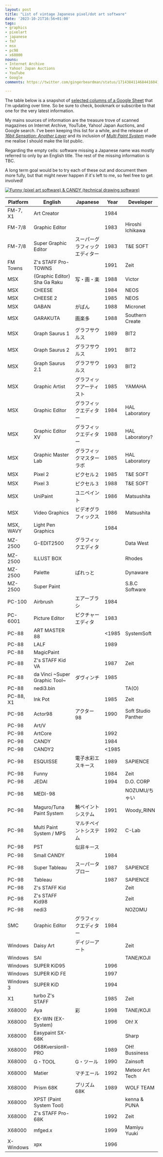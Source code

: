 ```yaml
---
layout: post
title: "List of vintage Japanese pixel/dot art software"
date: '2023-10-21T16:56+01:00'
tags:
- graphics
- pixelart
- japanese
- fm7
- msx
- pc98
- x68000
nouns:
- Internet Archive
- Yahoo! Japan Auctions
- YouTube
- Google
comments: https://twitter.com/gingerbeardman/status/1714384114684416041

---
```


The table below is a snapshot of [selected columns of a Google Sheet](https://docs.google.com/spreadsheets/d/17RhWfM2wXW4A-MkQdC6W-w00zHM2tbLfpzuSTD8woMs/edit#gid=0) that I'm updating over time. So be sure to check, bookmark or subscribe to that one for the very latest information.

My mains sources of information are the treasure trove of scanned magazines on Internet Archive, YouTube, Yahoo! Japan Auctions, and Google search. I've been keeping this list for a while, and the release of [*16bit Sensation: Another Layer*](https://myanimelist.net/anime/54041/16bit_Sensation__Another_Layer) and its inclusion of [*Multi Paint System*](https://www.youtube.com/watch?v=nIdFor2WOnw) made me realise I should make the list public.

Regarding the empty cells: software missing a Japanese name was mostly referred to only by an English title. The rest of the missing information is TBC.

A long term goal would be to try each of these out and document them more fully, but that might never happen if it's left to me, so feel free to get involved!

[![Funny (pixel art software) & CANDY (technical drawing software)](https://cdn.gingerbeardman.com/images/posts/list-of-vintage-japanese-pixel-dot-art-software.jpg)](https://archive.org/details/login-may-1987/LOGiN%20-%20May%201987/page/n169/mode/2up)

|Platform |English                      |Japanese        |Year |Developer          |
|---------|-----------------------------|----------------|-----|-------------------|
|FM-7, X1 |Art Creator                  |                |1984 |                   |
|FM-7/8   |Graphic Editor               |                |1983 |Hiroshi Ichikawa   |
|FM-7/8   |Super Graphic Editor         |スーパーグラフィック エディター|1983 |T&E SOFT           |
|FM Towns |Z's STAFF Pro-TOWNS          |                |1991 |Zeit               |
|MSX      |(Graphic Editor) Sha Ga Raku |写・画・楽           |1988 |Victor             |
|MSX      |CHEESE                       |                |1984 |NEOS               |
|MSX      |CHEESE 2                     |                |1985 |NEOS               |
|MSX      |GABAN                        |がばん             |1988 |Micronet           |
|MSX      |GARAKUTA                     |画楽多             |1988 |Southern Create    |
|MSX      |Graph Saurus 1               |グラフサウルス         |1989 |BIT2               |
|MSX      |Graph Saurus 2               |グラフサウルス         |1991 |BIT2               |
|MSX      |Graph Saurus 2.1             |グラフサウルス         |1993 |BIT2               |
|MSX      |Graphic Artist               |グラフィックアーティスト    |1985 |YAMAHA             |
|MSX      |Graphic Editor               |グラフィックエディター     |1984 |HAL Laboratory     |
|MSX      |Graphic Editor XV            |グラフィックエディター     |1988 |HAL Laboratory?    |
|MSX      |Graphic Master Lab           |グラフィックマスターラボ    |1985 |HAL Laboratory     |
|MSX      |Pixel 2                      |ピクセル２           |1985 |T&E SOFT           |
|MSX      |Pixel 3                      |ピクセル３           |1988 |T&E SOFT           |
|MSX      |UniPaint                     |ユニペイント          |1986 |Matsushita         |
|MSX      |Video Graphics               |ビデオグラフィックス      |1986 |Matsushita         |
|MSX, WAVY|Light Pen Graphics           |                |1984 |                   |
|MZ-2500  |G-EDIT2500                   |グラフィックエディタ      |     |Data West|
|MZ-2500  |ILLUST BOX                   |                |     |Rhodes             |
|MZ-2500  |Palette                      |ぱれっと            |     |Dynaware  |
|MZ-2500  |Super Paint                  |                |     |S.B.C Software     |
|PC-100   |Airbrush                     |エアーブラシ          |1984 |                   |
|PC-6001  |Picture Editor               |ピクチャーエディタ       |1983 |                   |
|PC-88    |ART MASTER 88                |                |<1985|SystemSoft         |
|PC-88    |LALF                         |                |1989 |                   |
|PC-88    |MagicPaint                   |                |     |                   |
|PC-88    |Z's STAFF Kid VA             |                |1987 |Zeit               |
|PC-88    |da Vinci ~Super Graphic Tool~|ダヴィンチ           |1985 |                   |
|PC-88    |nedi3.bin                    |                |     |TA(O)              |
|PC-88, X1|Ink Pot                      |                |1985 |Zeit               |
|PC-98    |Actor98                      |アクター98          |1990 |Soft Studio Panther|
|PC-98    |Art/V                        |                |     |                   |
|PC-98    |ArtCore                      |                |1992 |                   |
|PC-98    |CANDY                        |                |1984 |                   |
|PC-98    |CANDY2                       |                |<1985|                   |
|PC-98    |ESQUISSE                     |電子水彩エスキース       |1989 |SAPIENCE           |
|PC-98    |Funny                        |                |1984 |Zeit               |
|PC-98    |JEDAI                        |                |1994 |D.O. CORP          |
|PC-98    |MEDI-98                      |                |     |NOZUMU/ちゃい         |
|PC-98    |Maguro/Tuna Paint System     |鮪ペイントシステム       |1991 |Woody_RINN         |
|PC-98    |Multi Paint System / MPS     |マルチペイントシステム     |1992 |C-Lab              |
|PC-98    |PST                          |似非キース           |     |                   |
|PC-98    |Small CANDY                  |                |1984 |                   |
|PC-98    |Super Tableau                |スーパータブロー        |1987 |SAPIENCE           |
|PC-98    |Tableau                      |                |1987 |SAPIENCE           |
|PC-98    |Z's STAFF Kid                |                |     |Zeit               |
|PC-98    |Z's STAFF Kid98              |                |     |Zeit               |
|PC-98    |nedi3                        |                |     |NOZOMU             |
|SMC      |Graphic Editor               |グラフィックエディター     |1984 |                   |
|Windows  |Daisy Art                    |デイジーアート         |     |Zeit               |
|Windows  |SAI                          |                |     |TANE/KOJI          |
|Windows  |SUPER KiD95                  |                |1996 |                   |
|Windows  |SUPER KiD FE                 |                |1997 |                   |
|Windows 3|SUPER KiD                    |                |1994 |                   |
|X1       |turbo Z's STAFF              |                |1985 |Zeit               |
|X68000   |Aya                          |彩               |1998 |TANE/KOJI          |
|X68000   |EX-WIN (EX-System)           |                |1996 |Oh! X              |
|X68000   |Easypaint SX-68K             |                |     |Sharp              |
|X68000   |G68KversionII-PRO            |                |1989 |OH! Bussiness      |
|X68000   |G・TOOL                       |G・ツール           |1990 |Zainsoft  |
|X68000   |Matier                       |マチエール           |1992 |Meteor Art Tech    |
|X68000   |Prism 68K                    |プリズム68K         |1989 |WOLF TEAM          |
|X68000   |XPST (Paint System Tool)     |                |     |kenna & PUNA       |
|X68000   |Z's STAFF Pro-68K            |                |1992 |Zeit               |
|X68000   |mfged.x                      |                |1999 |Mamiyu Yuuki       |
|X-Windows|xpx                          |                |1996 |                   |
